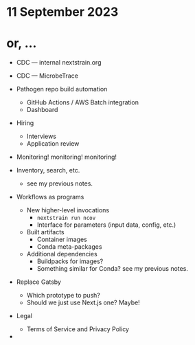 # 11 September 2023
# or, …

- CDC — internal nextstrain.org
- CDC — MicrobeTrace
- Pathogen repo build automation
  - GitHub Actions / AWS Batch integration
  - Dashboard
- Hiring
  - Interviews
  - Application review


- Monitoring! monitoring! monitoring!

- Inventory, search, etc.
  - see my previous notes.

- Workflows as programs
  - New higher-level invocations
    - `nextstrain run ncov`
    - Interface for parameters (input data, config, etc.)
  - Built artifacts
    - Container images
    - Conda meta-packages
  - Additional dependencies
    - Buildpacks for images?
    - Something similar for Conda?  see my previous notes.

- Replace Gatsby
  - Which prototype to push?
  - Should we just use Next.js one? Maybe!

- Legal
  - Terms of Service and Privacy Policy

- 
